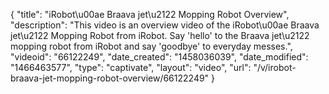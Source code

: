 {
    "title": "iRobot\u00ae Braava jet\u2122 Mopping Robot Overview",
    "description": "This video is an overview video of the iRobot\u00ae Braava jet\u2122 Mopping Robot from iRobot. Say 'hello' to the Braava jet\u2122 mopping robot from iRobot and say 'goodbye' to everyday messes.",
    "videoid": "66122249",
    "date_created": "1458036039",
    "date_modified": "1466463577",
    "type": "captivate",
    "layout": "video",
    "url": "\/v\/irobot-braava-jet-mopping-robot-overview\/66122249"
}